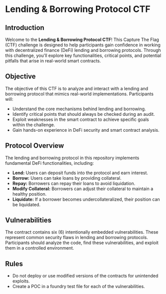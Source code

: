 # Lending & Borrowing Protocol CTF

## Introduction
Welcome to the **Lending & Borrowing Protocol CTF**! This Capture The Flag (CTF) challenge is designed to help participants gain confidence in working with decentralized finance (DeFi) lending and borrowing protocols. Through this challenge, you'll explore key functionalities, critical points, and potential pitfalls that arise in real-world smart contracts.

## Objective
The objective of this CTF is to analyze and interact with a lending and borrowing protocol that mimics real-world implementations. Participants will:

- Understand the core mechanisms behind lending and borrowing.
- Identify critical points that should always be checked during an audit.
- Exploit weaknesses in the smart contract to achieve specific goals within the challenge.
- Gain hands-on experience in DeFi security and smart contract analysis.

## Protocol Overview
The lending and borrowing protocol in this repository implements fundamental DeFi functionalities, including:

- **Lend:** Users can deposit funds into the protocol and earn interest.
- **Borrow:** Users can take loans by providing collateral.
- **Repay:** Borrowers can repay their loans to avoid liquidation.
- **Modify Collateral:** Borrowers can adjust their collateral to maintain a healthy position.
- **Liquidate:** If a borrower becomes undercollateralized, their position can be liquidated.

## Vulnerabilities

The contract contains six (6) intentionally embedded vulnerabilities. These represent common security flaws in lending and borrowing protocols. Participants should analyze the code, find these vulnerabilities, and exploit them in a controlled environment.

## Rules
- Do not deploy or use modified versions of the contracts for unintended exploits.
- Create a POC in a foundry test file for each of the vulnerabilities.
